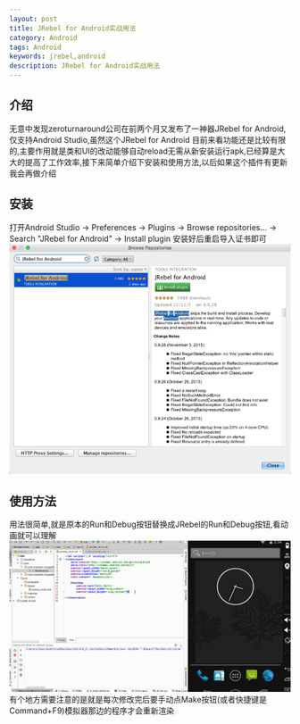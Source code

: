 ```yaml
---
layout: post
title: JRebel for Android实战用法
category: Android
tags: Android
keywords: jrebel,android
description: JRebel for Android实战用法
---
```


## 介绍
无意中发现zeroturnaround公司在前两个月又发布了一神器JRebel for Android,仅支持Android Studio,虽然这个JRebel for Android 目前来看功能还是比较有限的,主要作用就是类和UI的改动能够自动reload无需从新安装运行apk,已经算是大大的提高了工作效率,接下来简单介绍下安装和使用方法,以后如果这个插件有更新我会再做介绍

## 安装
打开Android Studio -> Preferences -> Plugins -> Browse repositories... -> Search "JRebel for Android" -> Install plugin
安装好后重启导入证书即可
![安装][1]

## 使用方法
用法很简单,就是原本的Run和Debug按钮替换成JRebel的Run和Debug按钮,看动画就可以理解
![使用方法][2]
有个地方需要注意的是就是每次修改完后要手动点Make按钮(或者快捷键是Command+F9)模拟器那边的程序才会重新渲染

  [1]: /assets/images/JRebel-for-Android-Studio/1446736044669.jpg "1446736044669.jpg"
  [2]: /assets/images/JRebel-for-Android-Studio/1446737778550.gif "1446737778550.gif"
